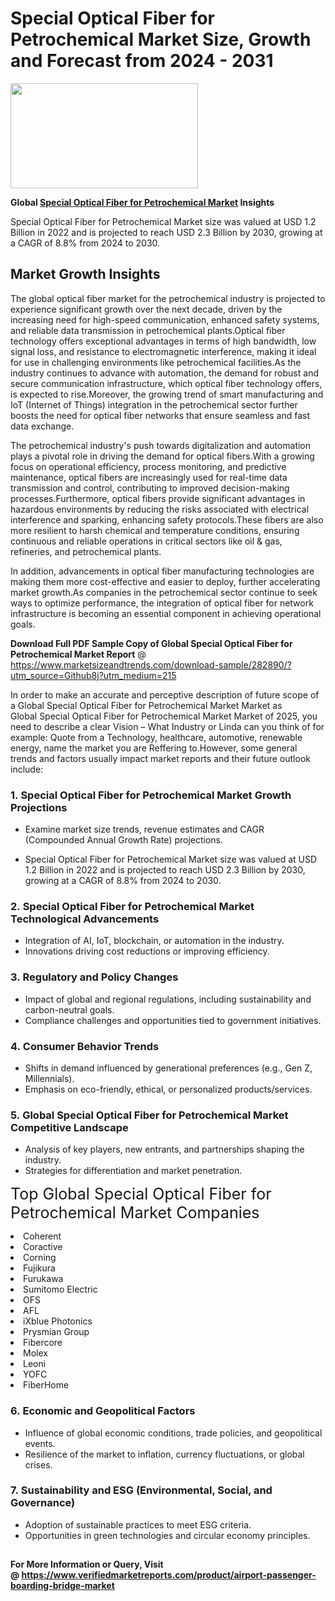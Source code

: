 <H1>Special Optical Fiber for Petrochemical Market Size, Growth and Forecast from 2024 - 2031</H1><img class="aligncenter size-medium wp-image-584254" src="https://thirdeyenews.in/wp-content/uploads/2024/09/Global-Market-Research-300x168.jpeg" alt="" width="300" height="168" /><p><strong>Global&nbsp;<a href="https://www.marketsizeandtrends.com/download-sample/282890/?utm_source=Github8j?utm_medium=215">Special Optical Fiber for Petrochemical Market</a> Insights</strong></p><p>Special Optical Fiber for Petrochemical Market size was valued at USD 1.2 Billion in 2022 and is projected to reach USD 2.3 Billion by 2030, growing at a CAGR of 8.8% from 2024 to 2030.</p><p><h2>Market Growth Insights</h2> <p>The global optical fiber market for the petrochemical industry is projected to experience significant growth over the next decade, driven by the increasing need for high-speed communication, enhanced safety systems, and reliable data transmission in petrochemical plants.Optical fiber technology offers exceptional advantages in terms of high bandwidth, low signal loss, and resistance to electromagnetic interference, making it ideal for use in challenging environments like petrochemical facilities.As the industry continues to advance with automation, the demand for robust and secure communication infrastructure, which optical fiber technology offers, is expected to rise.Moreover, the growing trend of smart manufacturing and IoT (Internet of Things) integration in the petrochemical sector further boosts the need for optical fiber networks that ensure seamless and fast data exchange.</p> <p>The petrochemical industry's push towards digitalization and automation plays a pivotal role in driving the demand for optical fibers.With a growing focus on operational efficiency, process monitoring, and predictive maintenance, optical fibers are increasingly used for real-time data transmission and control, contributing to improved decision-making processes.Furthermore, optical fibers provide significant advantages in hazardous environments by reducing the risks associated with electrical interference and sparking, enhancing safety protocols.These fibers are also more resilient to harsh chemical and temperature conditions, ensuring continuous and reliable operations in critical sectors like oil & gas, refineries, and petrochemical plants.</p> <p>In addition, advancements in optical fiber manufacturing technologies are making them more cost-effective and easier to deploy, further accelerating market growth.As companies in the petrochemical sector continue to seek ways to optimize performance, the integration of optical fiber for network infrastructure is becoming an essential component in achieving operational goals.</p> <p><span class=""><strong>Download Full PDF Sample Copy of Global Special Optical Fiber for Petrochemical Market Report</strong> @ <a href="https://www.marketsizeandtrends.com/download-sample/282890/?utm_source=Github8j?utm_medium=215" target="_blank">https://www.marketsizeandtrends.com/download-sample/282890/?utm_source=Github8j?utm_medium=215</a></span></p><p>In order to make an accurate and perceptive description of future scope of a Global&nbsp;Special Optical Fiber for Petrochemical Market Market as Global&nbsp;Special Optical Fiber for Petrochemical Market Market of 2025, you need to describe a clear Vision &ndash; What Industry or Linda can you think of for example: Quote from a Technology, healthcare, automotive, renewable energy, name the market you are Reffering to.However, some general trends and factors usually impact market reports and their future outlook include:</p><h3>1.&nbsp;<strong>Special Optical Fiber for Petrochemical Market Growth Projections</strong></h3><ul><li>Examine market size trends, revenue estimates and CAGR (Compounded Annual Growth Rate) projections.</li><li><p>Special Optical Fiber for Petrochemical Market size was valued at USD 1.2 Billion in 2022 and is projected to reach USD 2.3 Billion by 2030, growing at a CAGR of 8.8% from 2024 to 2030.</p></li></ul><h3>2.&nbsp;<strong>Special Optical Fiber for Petrochemical Market Technological Advancements</strong></h3><ul><li>Integration of AI, IoT, blockchain, or automation in the industry.</li><li>Innovations driving cost reductions or improving efficiency.</li></ul><h3>3.&nbsp;<strong>Regulatory and Policy Changes</strong></h3><ul><li>Impact of global and regional regulations, including sustainability and carbon-neutral goals.</li><li>Compliance challenges and opportunities tied to government initiatives.</li></ul><h3>4.&nbsp;<strong>Consumer Behavior Trends</strong></h3><ul><li>Shifts in demand influenced by generational preferences (e.g., Gen Z, Millennials).</li><li>Emphasis on eco-friendly, ethical, or personalized products/services.</li></ul><h3>5.&nbsp;<strong>Global Special Optical Fiber for Petrochemical Market Competitive Landscape</strong></h3><ul><li>Analysis of key players, new entrants, and partnerships shaping the industry.</li><li>Strategies for differentiation and market penetration.</li></ul><p data-pm-slice="1 1 []"><span style="color: inherit; font-family: inherit; font-size: 25px;">Top Global Special Optical Fiber for Petrochemical Market Companies</span></p><div class="" data-test-id=""><p><li>Coherent</li><li> Coractive</li><li> Corning</li><li> Fujikura</li><li> Furukawa</li><li> Sumitomo Electric</li><li> OFS</li><li> AFL</li><li> iXblue Photonics</li><li> Prysmian Group</li><li> Fibercore</li><li> Molex</li><li> Leoni</li><li> YOFC</li><li> FiberHome</li></p></div><h3>6.&nbsp;<strong>Economic and Geopolitical Factors</strong></h3><ul><li>Influence of global economic conditions, trade policies, and geopolitical events.</li><li>Resilience of the market to inflation, currency fluctuations, or global crises.</li></ul><h3>7.&nbsp;<strong>Sustainability and ESG (Environmental, Social, and Governance)</strong></h3><ul><li>Adoption of sustainable practices to meet ESG criteria.</li><li>Opportunities in green technologies and circular economy principles.</li></ul><h2><strong style="font-size: 14px;">For More Information or Query, Visit @&nbsp;</strong><a style="background-color: #ffffff; font-size: 14px;" href="https://www.marketsizeandtrends.com/report/special-optical-fiber-for-petrochemical-market/" target="_blank">https://www.verifiedmarketreports.com/product/airport-passenger-boarding-bridge-market</a></h2>